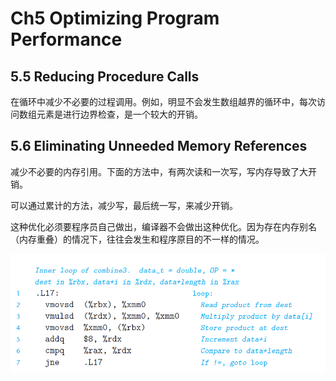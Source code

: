 # Ch5 Optimizing Program Performance

## 5.5 Reducing Procedure Calls

在循环中减少不必要的过程调用。例如，明显不会发生数组越界的循环中，每次访问数组元素是进行边界检查，是一个较大的开销。

## 5.6 Eliminating Unneeded Memory References

减少不必要的内存引用。下面的方法中，有两次读和一次写，写内存导致了大开销。

可以通过累计的方法，减少写，最后统一写，来减少开销。

这种优化必须要程序员自己做出，编译器不会做出这种优化。因为存在内存别名（内存重叠）的情况下，往往会发生和程序原目的不一样的情况。

![image-20220119211203035](assets/image-20220119211203035.png)